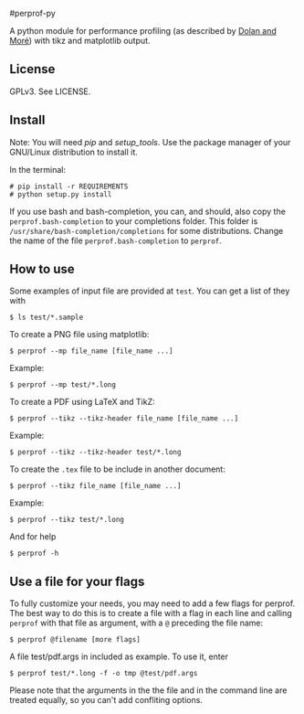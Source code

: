 #perprof-py 

A python module for performance profiling (as described by [Dolan and
Moré](http://arxiv.org/abs/cs/0102001)) with tikz and matplotlib output.

## License

GPLv3. See LICENSE.

## Install

Note: You will need *pip* and *setup_tools*. Use the package manager of your
GNU/Linux distribution to install it.

In the terminal:

    # pip install -r REQUIREMENTS
    # python setup.py install

If you use bash and bash-completion, you can, and should, also copy the
`perprof.bash-completion` to your completions folder. This folder is
`/usr/share/bash-completion/completions` for some distributions. Change the name
of the file `perprof.bash-completion` to `perprof`.

## How to use

Some examples of input file are provided at `test`. You can get a list of they
with

    $ ls test/*.sample

To create a PNG file using matplotlib:

    $ perprof --mp file_name [file_name ...]

Example:

    $ perprof --mp test/*.long

To create a PDF using LaTeX and TikZ:

    $ perprof --tikz --tikz-header file_name [file_name ...]

Example:

    $ perprof --tikz --tikz-header test/*.long

To create the `.tex` file to be include in another document:

    $ perprof --tikz file_name [file_name ...]

Example:

    $ perprof --tikz test/*.long

And for help

    $ perprof -h

## Use a file for your flags

To fully customize your needs, you may need to add a few flags for perprof. The
best way to do this is to create a file with a flag in each line and calling
`perprof` with that file as argument, with a `@` preceding the file name:

    $ perprof @filename [more flags]

A file test/pdf.args in included as example. To use it, enter

    $ perprof test/*.long -f -o tmp @test/pdf.args

Please note that the arguments in the the file and in the command line are
treated equally, so you can't add confliting options.
